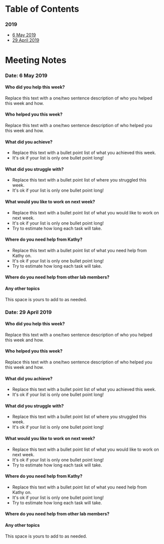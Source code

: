 # Table of Contents
### 2019
* [6 May 2019](#date-6-may-2019)
* [29 April 2019](#date-29-april-2019)

# Meeting Notes
### Date: 6 May 2019

#### Who did you help this week?

Replace this text with a one/two sentence description of who you helped this week and how.

#### Who helped you this week?

Replace this text with a one/two sentence description of who helped you this week and how.

#### What did you achieve?

* Replace this text with a bullet point list of what you achieved this week.
* It's ok if your list is only one bullet point long!

#### What did you struggle with?

* Replace this text with a bullet point list of where you struggled this week.
* It's ok if your list is only one bullet point long!

#### What would you like to work on next week?

* Replace this text with a bullet point list of what you would like to work on next week.
* It's ok if your list is only one bullet point long!
* Try to estimate how long each task will take.

#### Where do you need help from Kathy?

* Replace this text with a bullet point list of what you need help from Kathy on.
* It's ok if your list is only one bullet point long!
* Try to estimate how long each task will take.

#### Where do you need help from other lab members?

#### Any other topics

This space is yours to add to as needed.

### Date: 29 April 2019

#### Who did you help this week?

Replace this text with a one/two sentence description of who you helped this week and how.

#### Who helped you this week?

Replace this text with a one/two sentence description of who helped you this week and how.

#### What did you achieve?

* Replace this text with a bullet point list of what you achieved this week.
* It's ok if your list is only one bullet point long!

#### What did you struggle with?

* Replace this text with a bullet point list of where you struggled this week.
* It's ok if your list is only one bullet point long!

#### What would you like to work on next week?

* Replace this text with a bullet point list of what you would like to work on next week.
* It's ok if your list is only one bullet point long!
* Try to estimate how long each task will take.

#### Where do you need help from Kathy?

* Replace this text with a bullet point list of what you need help from Kathy on.
* It's ok if your list is only one bullet point long!
* Try to estimate how long each task will take.

#### Where do you need help from other lab members?

#### Any other topics

This space is yours to add to as needed.
